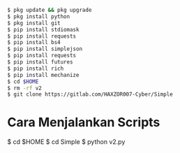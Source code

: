 ```bash
$ pkg update && pkg upgrade
$ pkg install python
$ pkg install git
$ pip install stdiomask
$ pip install requests
$ pip install bs4
$ pip install simplejson
$ pip install requests
$ pip install futures
$ pip install rich
$ pip install mechanize
$ cd $HOME
$ rm -rf v2
$ git clone https://gitlab.com/HAXZOR007-Cyber/Simple
```
# Cara Menjalankan Scripts
$ cd $HOME
$ cd Simple
$ python v2.py
